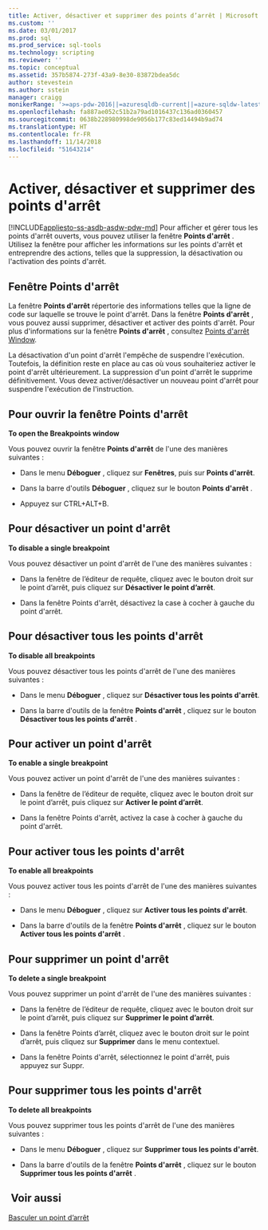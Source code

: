 ```yaml
---
title: Activer, désactiver et supprimer des points d’arrêt | Microsoft Docs
ms.custom: ''
ms.date: 03/01/2017
ms.prod: sql
ms.prod_service: sql-tools
ms.technology: scripting
ms.reviewer: ''
ms.topic: conceptual
ms.assetid: 357b5874-273f-43a9-8e30-83872bdea5dc
author: stevestein
ms.author: sstein
manager: craigg
monikerRange: '>=aps-pdw-2016||=azuresqldb-current||=azure-sqldw-latest||>=sql-server-2016||=sqlallproducts-allversions||>=sql-server-linux-2017||=azuresqldb-mi-current'
ms.openlocfilehash: fa887ae052c51b2a79ad1016437c136ad0360457
ms.sourcegitcommit: 0638b228980998de9056b177c83ed14494b9ad74
ms.translationtype: HT
ms.contentlocale: fr-FR
ms.lasthandoff: 11/14/2018
ms.locfileid: "51643214"
---
```

# <a name="enable-disable-and-delete-breakpoints"></a>Activer, désactiver et supprimer des points d'arrêt
[!INCLUDE[appliesto-ss-asdb-asdw-pdw-md](../../includes/appliesto-ss-asdb-asdw-pdw-md.md)]
  Pour afficher et gérer tous les points d'arrêt ouverts, vous pouvez utiliser la fenêtre **Points d'arrêt** . Utilisez la fenêtre pour afficher les informations sur les points d'arrêt et entreprendre des actions, telles que la suppression, la désactivation ou l'activation des points d'arrêt.  
  
## <a name="the-breakpoints-window"></a>Fenêtre Points d'arrêt  
 La fenêtre **Points d'arrêt** répertorie des informations telles que la ligne de code sur laquelle se trouve le point d'arrêt. Dans la fenêtre **Points d'arrêt** , vous pouvez aussi supprimer, désactiver et activer des points d'arrêt. Pour plus d'informations sur la fenêtre **Points d'arrêt** , consultez [Points d'arrêt Window](../../relational-databases/scripting/transact-sql-debugger-breakpoints-window.md).  
  
 La désactivation d'un point d'arrêt l'empêche de suspendre l'exécution. Toutefois, la définition reste en place au cas où vous souhaiteriez activer le point d'arrêt ultérieurement. La suppression d'un point d'arrêt le supprime définitivement. Vous devez activer/désactiver un nouveau point d'arrêt pour suspendre l'exécution de l'instruction.  
  
## <a name="to-open-the-breakpoints-window"></a>Pour ouvrir la fenêtre Points d'arrêt  
 **To open the Breakpoints window**  
  
 Vous pouvez ouvrir la fenêtre **Points d'arrêt** de l'une des manières suivantes :  
  
-   Dans le menu **Déboguer** , cliquez sur **Fenêtres**, puis sur **Points d'arrêt**.  
  
-   Dans la barre d'outils **Déboguer** , cliquez sur le bouton **Points d'arrêt** .  
  
-   Appuyez sur CTRL+ALT+B.  
  
## <a name="to-disable-a-single-breakpoint"></a>Pour désactiver un point d'arrêt  
 **To disable a single breakpoint**  
  
 Vous pouvez désactiver un point d'arrêt de l'une des manières suivantes :  
  
-   Dans la fenêtre de l’éditeur de requête, cliquez avec le bouton droit sur le point d’arrêt, puis cliquez sur **Désactiver le point d’arrêt**.  
  
-   Dans la fenêtre Points d'arrêt, désactivez la case à cocher à gauche du point d'arrêt.  
  
## <a name="to-disable-all-breakpoints"></a>Pour désactiver tous les points d'arrêt  
 **To disable all breakpoints**  
  
 Vous pouvez désactiver tous les points d'arrêt de l'une des manières suivantes :  
  
-   Dans le menu **Déboguer** , cliquez sur **Désactiver tous les points d'arrêt**.  
  
-   Dans la barre d'outils de la fenêtre **Points d'arrêt** , cliquez sur le bouton **Désactiver tous les points d'arrêt** .  
  
## <a name="to-enable-a-single-breakpoint"></a>Pour activer un point d'arrêt  
 **To enable a single breakpoint**  
  
 Vous pouvez activer un point d'arrêt de l'une des manières suivantes :  
  
-   Dans la fenêtre de l’éditeur de requête, cliquez avec le bouton droit sur le point d’arrêt, puis cliquez sur **Activer le point d’arrêt**.  
  
-   Dans la fenêtre Points d'arrêt, activez la case à cocher à gauche du point d'arrêt.  
  
## <a name="to-enable-all-breakpoints"></a>Pour activer tous les points d'arrêt  
 **To enable all breakpoints**  
  
 Vous pouvez activer tous les points d'arrêt de l'une des manières suivantes :  
  
-   Dans le menu **Déboguer** , cliquez sur **Activer tous les points d'arrêt**.  
  
-   Dans la barre d'outils de la fenêtre **Points d'arrêt** , cliquez sur le bouton **Activer tous les points d'arrêt** .  
  
## <a name="to-delete-a-single-breakpoint"></a>Pour supprimer un point d'arrêt  
 **To delete a single breakpoint**  
  
 Vous pouvez supprimer un point d'arrêt de l'une des manières suivantes :  
  
-   Dans la fenêtre de l’éditeur de requête, cliquez avec le bouton droit sur le point d’arrêt, puis cliquez sur **Supprimer le point d’arrêt**.  
  
-   Dans la fenêtre Points d’arrêt, cliquez avec le bouton droit sur le point d’arrêt, puis cliquez sur **Supprimer** dans le menu contextuel.  
  
-   Dans la fenêtre Points d'arrêt, sélectionnez le point d'arrêt, puis appuyez sur Suppr.  
  
## <a name="to-delete-all-breakpoints"></a>Pour supprimer tous les points d'arrêt  
 **To delete all breakpoints**  
  
 Vous pouvez supprimer tous les points d'arrêt de l'une des manières suivantes :  
  
-   Dans le menu **Déboguer** , cliquez sur **Supprimer tous les points d'arrêt**.  
  
-   Dans la barre d'outils de la fenêtre **Points d'arrêt** , cliquez sur le bouton **Supprimer tous les points d'arrêt** .  
  
## <a name="see-also"></a> Voir aussi  
 [Basculer un point d’arrêt](../../relational-databases/scripting/toggle-a-breakpoint.md)  
  
  
